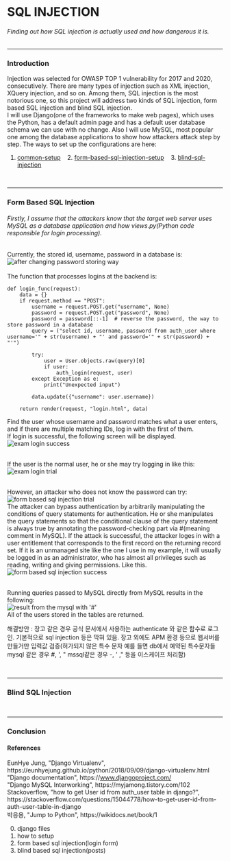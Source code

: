 # SQL INJECTION
###### Finding out how SQL injection is actually used and how dangerous it is.

------------------

### Introduction
Injection was selected for OWASP TOP 1 vulnerability for 2017 and 2020, consecutively. There are many types of injection such as XML injection, XQuery injection, and so on. Among them, SQL injection is the most notorious one, so this project will address two kinds of SQL injection, form based SQL injection and blind SQL injection.  
I will use Django(one of the frameworks to make web pages), which uses the Python, has a default admin page and has a default user database schema we can use with no change. Also I will use MySQL, most popular one among the database applications to show how attackers attack step by step. The ways to set up the configurations are here:
</br>
1. [common-setup](https://github.com/mochang2/info-sec/tree/master/info-sec-project/01-common-setup) &nbsp;&nbsp;&nbsp;2. [form-based-sql-injection-setup](https://github.com/mochang2/info-sec/tree/master/info-sec-project/02-form-based-sqlinjection-setup) &nbsp;&nbsp;&nbsp;3. [blind-sql-injection](https://github.com/mochang2/info-sec/tree/master/info-sec-project/03-blind-sqlinjection-setup)
</br>

------------------

### Form Based SQL Injection
###### Firstly, I assume that the attackers know that the target web server uses MySQL as a database application and how views.py(Python code responsible for login processing).
Currently, the stored id, username, password in a database is:  
![after changing password storing way](https://user-images.githubusercontent.com/63287638/120423493-7f700500-c3a5-11eb-8a71-9cf74191cf1a.PNG)  
</br>
The function that processes logins at the backend is:

    def login_func(request):
        data = {}
        if request.method == "POST":
            username = request.POST.get("username", None)
            password = request.POST.get("password", None)
            password = password[::-1]  # reverse the password, the way to store password in a database
            query = ("select id, username, password from auth_user where username='" + str(username) + "' and password='" + str(password) + "'")

            try:
                user = User.objects.raw(query)[0]
                if user:
                    auth_login(request, user)
            except Exception as e:
                print("Unexpected input")

            data.update({"username": user.username})

        return render(request, "login.html", data)

Find the user whose username and password matches what a user enters, and if there are multiple matching IDs, log in with the first of them.  
If login is successful, the following screen will be displayed.  
![exam login success](https://user-images.githubusercontent.com/63287638/120431184-1c856a80-c3b3-11eb-9614-7614ee99f8d2.png)  
</br>

If the user is the normal user, he or she may try logging in like this:  
![exam login trial](https://user-images.githubusercontent.com/63287638/120431179-1abba700-c3b3-11eb-8392-ea157c6e9139.png)  
</br>

However, an attacker who does not know the password can try:  
![form based sql injection trial](https://user-images.githubusercontent.com/63287638/120434696-c1a24200-c3b7-11eb-84b4-bcabc64452a4.PNG)  
The attacker can bypass authentication by arbitrarily manipulating the conditions of query statements for authentication. He or she manipulates the query statements so that the conditional clause of the query statement is always true by annotating the password-checking part via #(meaning comment in MySQL). If the attack is successful, the attacker loges in with a user entitlement that corresponds to the first record on the returning record set. If it is an unmanaged site like the one I use in my example, it will usually be logged in as an administrator, who has almost all privileges such as reading, writing and giving permissions. Like this.  
![form based sql injection success](https://user-images.githubusercontent.com/63287638/120435926-45106300-c3b9-11eb-92a8-9321a93e5734.PNG)  
</br>

Running queries passed to MySQL directly from MySQL results in the following:  
![result from the mysql with '#'](https://user-images.githubusercontent.com/63287638/120437238-d2a08280-c3ba-11eb-95a6-c9a7a2f2471d.PNG)  
All of the users stored in the tables are returned.
</br>

해결방안 : 장고 같은 경우 공식 문서에서 사용하는 authenticate 와 같은 함수로 로그인. 기본적으로 sql injection 등은 막혀 있음. 장고 외에도 APM 환경 등으로 웹서버를 만들거만 입력값 검증(허가되지 않은 특수 문자 예를 들면 db에서 예약된 특수문자들 mysql 같은 경우 #, ', " mssql같은 경우 -, ' ," 등을 이스케이프 처리함)

</br>

------------------

### Blind SQL Injection

</br>

------------------

### Conclusion

#### References
<!--- span is used to prevent hyperlinks ---> 
EunHye Jung, "Django Virtualenv", ht<span>tps://</span>eunhyejung.github.io/python/2018/09/09/django-virtualenv.html  
"Django documentation", ht<span>tps://</span>www.djangoproject.com/  
"Django MySQL Interworking", ht<span>tps://</span>myjamong.tistory.com/102  
Stackoverflow, "how to get User id from auth_user table in django?", ht<span>tps://</span>stackoverflow.com/questions/15044778/how-to-get-user-id-from-auth-user-table-in-django  
박응용, "Jump to Python", ht<span>tps://</span>wikidocs.net/book/1



00. django files
01. how to setup
02. form based sql injection(login form)
03. blind based sql injection(posts)
